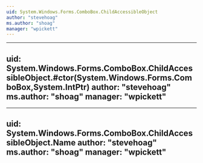 ```yaml
---
uid: System.Windows.Forms.ComboBox.ChildAccessibleObject
author: "stevehoag"
ms.author: "shoag"
manager: "wpickett"
---
```


---
uid: System.Windows.Forms.ComboBox.ChildAccessibleObject.#ctor(System.Windows.Forms.ComboBox,System.IntPtr)
author: "stevehoag"
ms.author: "shoag"
manager: "wpickett"
---

---
uid: System.Windows.Forms.ComboBox.ChildAccessibleObject.Name
author: "stevehoag"
ms.author: "shoag"
manager: "wpickett"
---
